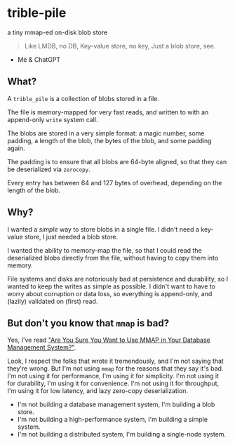 # trible-pile
a tiny mmap-ed on-disk blob store

> Like LMDB, no DB,
> Key-value store, no key,
> Just a blob store, see.
- Me & ChatGPT

## What?

A `trible_pile` is a collection of blobs stored in a file.

The file is memory-mapped for very fast reads, and written to with an append-only `write` system call.

The blobs are stored in a very simple format: a magic number, some padding, a length of the blob, the bytes of the blob, and some padding again.

The padding is to ensure that all blobs are 64-byte aligned, so that they can be deserialized via `zerocopy`.

Every entry has between 64 and 127 bytes of overhead, depending on the length of the blob.

## Why?

I wanted a _simple_ way to store blobs in a single file. I didn't need a key-value store, I just needed a blob store.

I wanted the ability to memory-map the file, so that I could read the deserialized blobs directly from the file, without having to copy them into memory.

File systems and disks are notoriously bad at persistence and durability, so I wanted to keep the writes as simple as possible. I didn't want to have to worry about corruption or data loss, so everything is append-only, and (lazily) validated on (first) read.

## But don't you know that `mmap` is bad?

Yes, I've read ["Are You Sure You Want to Use MMAP in Your Database Management System?"](https://db.cs.cmu.edu/mmap-cidr2022/).

Look, I respect the folks that wrote it tremendously, and I'm not saying that they're wrong. But I'm not using `mmap` for the reasons that they say it's bad. I'm not using it for performance, I'm using it for simplicity. I'm not using it for durability, I'm using it for convenience. I'm not using it for throughput, I'm using it for low latency, and lazy zero-copy deserialization.

- I'm not building a database management system, I'm building a blob store.
- I'm not building a high-performance system, I'm building a simple system.
- I'm not building a distributed system, I'm building a single-node system.